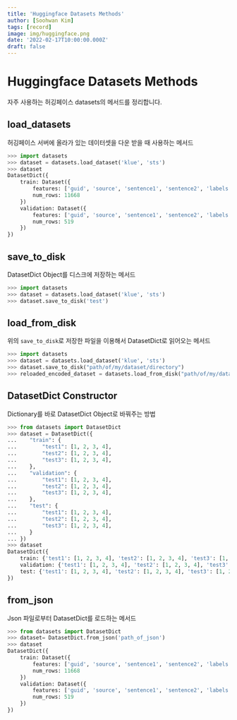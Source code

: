 ```yaml
---
title: 'Huggingface Datasets Methods'
author: [Soohwan Kim]
tags: [record]
image: img/huggingface.png
date: '2022-02-17T10:00:00.000Z'
draft: false
---
```

  
# Huggingface Datasets Methods
  
자주 사용하는 허깅페이스 datasets의 메서드를 정리합니다.  
  
## load_datasets
  
허깅페이스 서버에 올라가 있는 데이터셋을 다운 받을 때 사용하는 메서드
  
```python
>>> import datasets
>>> dataset = datasets.load_dataset('klue', 'sts')
>>> dataset
DatasetDict({
    train: Dataset({
        features: ['guid', 'source', 'sentence1', 'sentence2', 'labels'],
        num_rows: 11668
    })
    validation: Dataset({
        features: ['guid', 'source', 'sentence1', 'sentence2', 'labels'],
        num_rows: 519
    })
})
```
  
## save_to_disk
  
DatasetDict Object를 디스크에 저장하는 메서드
  
```python
>>> import datasets
>>> dataset = datasets.load_dataset('klue', 'sts')
>>> dataset.save_to_disk('test')
```
  
## load_from_disk
  
위의 `save_to_disk`로 저장한 파일을 이용해서 DatasetDict로 읽어오는 메서드
  
```python
>>> import datasets
>>> dataset = datasets.load_dataset('klue', 'sts')
>>> dataset.save_to_disk("path/of/my/dataset/directory")
>>> reloaded_encoded_dataset = datasets.load_from_disk("path/of/my/dataset/directory")
```
  
## DatasetDict Constructor
  
Dictionary를 바로 DatasetDict Object로 바꿔주는 방법
    
```python
>>> from datasets import DatasetDict
>>> dataset = DatasetDict({
...    "train": {
...        "test1": [1, 2, 3, 4],
...        "test2": [1, 2, 3, 4],
...        "test3": [1, 2, 3, 4],
...    },
...    "validation": {
...        "test1": [1, 2, 3, 4],
...        "test2": [1, 2, 3, 4],
...        "test3": [1, 2, 3, 4],
...    },
...    "test": {
...        "test1": [1, 2, 3, 4],
...        "test2": [1, 2, 3, 4],
...        "test3": [1, 2, 3, 4],
...    }
... })
>>> dataset
DatasetDict({
    train: {'test1': [1, 2, 3, 4], 'test2': [1, 2, 3, 4], 'test3': [1, 2, 3, 4]}
    validation: {'test1': [1, 2, 3, 4], 'test2': [1, 2, 3, 4], 'test3': [1, 2, 3, 4]}
    test: {'test1': [1, 2, 3, 4], 'test2': [1, 2, 3, 4], 'test3': [1, 2, 3, 4]}
})
```
  
## from_json
  
Json 파일로부터 DatasetDict를 로드하는 메서드
  
```python
>>> from datasets import DatasetDict
>>> dataset= DatasetDict.from_json('path_of_json')
>>> dataset
DatasetDict({
    train: Dataset({
        features: ['guid', 'source', 'sentence1', 'sentence2', 'labels'],
        num_rows: 11668
    })
    validation: Dataset({
        features: ['guid', 'source', 'sentence1', 'sentence2', 'labels'],
        num_rows: 519
    })
})
```